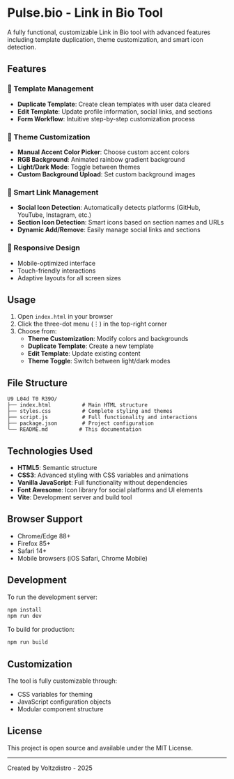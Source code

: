 # Pulse.bio - Link in Bio Tool

A fully functional, customizable Link in Bio tool with advanced features including template duplication, theme customization, and smart icon detection.

## Features

### 🎯 Template Management
- **Duplicate Template**: Create clean templates with user data cleared
- **Edit Template**: Update profile information, social links, and sections
- **Form Workflow**: Intuitive step-by-step customization process

### 🎨 Theme Customization
- **Manual Accent Color Picker**: Choose custom accent colors
- **RGB Background**: Animated rainbow gradient background
- **Light/Dark Mode**: Toggle between themes
- **Custom Background Upload**: Set custom background images

### 🔗 Smart Link Management
- **Social Icon Detection**: Automatically detects platforms (GitHub, YouTube, Instagram, etc.)
- **Section Icon Detection**: Smart icons based on section names and URLs
- **Dynamic Add/Remove**: Easily manage social links and sections

### 📱 Responsive Design
- Mobile-optimized interface
- Touch-friendly interactions
- Adaptive layouts for all screen sizes

## Usage

1. Open `index.html` in your browser
2. Click the three-dot menu (⋮) in the top-right corner
3. Choose from:
   - **Theme Customization**: Modify colors and backgrounds
   - **Duplicate Template**: Create a new template
   - **Edit Template**: Update existing content
   - **Theme Toggle**: Switch between light/dark modes

## File Structure

```
U9 L04d T0 R39O/
├── index.html          # Main HTML structure
├── styles.css          # Complete styling and themes
├── script.js           # Full functionality and interactions
├── package.json        # Project configuration
└── README.md          # This documentation
```

## Technologies Used

- **HTML5**: Semantic structure
- **CSS3**: Advanced styling with CSS variables and animations
- **Vanilla JavaScript**: Full functionality without dependencies
- **Font Awesome**: Icon library for social platforms and UI elements
- **Vite**: Development server and build tool

## Browser Support

- Chrome/Edge 88+
- Firefox 85+
- Safari 14+
- Mobile browsers (iOS Safari, Chrome Mobile)

## Development

To run the development server:

```bash
npm install
npm run dev
```

To build for production:

```bash
npm run build
```

## Customization

The tool is fully customizable through:
- CSS variables for theming
- JavaScript configuration objects
- Modular component structure

## License

This project is open source and available under the MIT License.

---

Created by Voltzdistro - 2025
